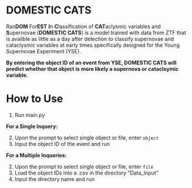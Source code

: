 # DOMESTIC CATS

Ran**DOM** For**EST** **I**n **C**lassification of **CAT**aclysmic variables and **S**upernovae (**DOMESTIC CATS**) is a model trained with data from ZTF that is availble as little as a day after detection to classify supernovae and cataclysmic variables at early times specifically designed for the Young Supernovae Experiment (YSE). 

**By entering the object ID of an event from YSE, DOMESTIC CATS will predict whether that object is more likely a supernova or cataclsymic variable.** 

# How to Use

 1. Run main.py

**For a Single Inquery:**

 2.  Upon the prompt to select single object or file, enter `object`
 3. Input the object ID of the event and run

**For a Multiple Inqueries:**

 2. Upon the prompt to select single object or file, enter `file`
 3. Load the object IDs into a .csv in the directory "Data_Input"
 4. Input the directory name and run
